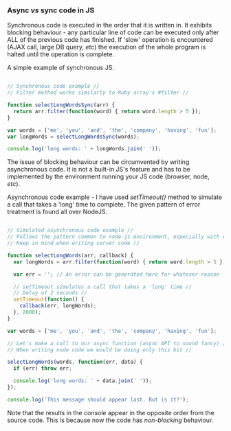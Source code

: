 ### Async _vs_ sync code in JS ###

Synchronous code is executed in the order that it is written in. It exhibits blocking behaviour - any particular line of code can be executed only after ALL of the previous code has finished. If 'slow' operation is encountered (AJAX call, large DB query, _etc_) the execution of the whole program is halted until the operation is complete.

A simple example of synchronous JS.

```JavaScript

// Synchronous code example //
// Filter method works similarly to Ruby array's #filter //

function selectLongWordsSync(arr) {
  return arr.filter(function(word) { return word.length > 5 });
}

var words = ['me', 'you', 'and', 'the', 'company', 'having', 'fun'];
var longWords = selectLongWordsSync(words);

console.log('long words: ' + longWords.join(' '));

```

The issue of blocking behaviour can be circumvented by writing asynchronous code. It is not a built-in JS's feature and has to be implemented by the environment running your JS code (browser, node, _etc_).

Asynchronous code example - I have used _setTimeout()_ method to simulate a call that takes a 'long' time to complete. The given pattern of error treatment is found all over NodeJS.

```JavaScript

// Simulated asynchronous code example //
// Follows the pattern common to node-js environment, especially with errors //
// Keep in mind when writing server code //

function selectLongWords(arr, callback) {
  var longWords = arr.filter(function(word) { return word.length > 5 });

  var err = ''; // An error can be generated here for whatever reason

  // setTimeout simulates a call that takes a 'long' time //
  // Delay of 2 seconds //
  setTimeout(function() {
    callback(err, longWords);
  }, 2000);
}

var words = ['me', 'you', 'and', 'the', 'company', 'having', 'fun'];

// Let's make a call to our async function (async API to sound fancy) //
// When writing node code we would be doing only this bit //

selectLongWords(words, function(err, data) {
  if (err) throw err;

  console.log('long words: ' + data.join(' '));
});

console.log('This message should appear last. But is it?');

```

Note that the results in the console appear in the opposite order from the source code. This is because now the code has _non-blocking_ behaviour.